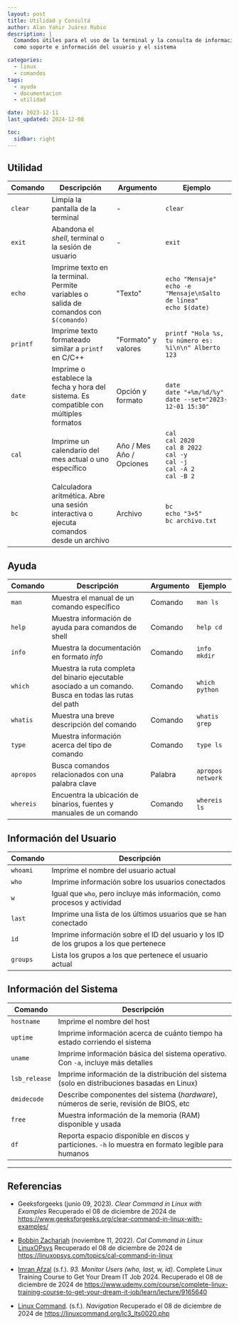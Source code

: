 ```yaml
---
layout: post
title: Utilidad y Consulta
author: Alan Yahir Juárez Rubio
description: |
  Comandos útiles para el uso de la terminal y la consulta de información tal
  como soporte e información del usuario y el sistema

categories:
  - linux
  - comandos
tags:
  - ayuda
  - documentacion
  - utilidad

date: 2023-12-11
last_updated: 2024-12-08

toc:
  sidbar: right
---
```


## Utilidad

| Comando  | Descripción                                                                             | Argumento                | Ejemplo                                                                                 |
| -------- | --------------------------------------------------------------------------------------- | ------------------------ | --------------------------------------------------------------------------------------- |
| `clear`  | Limpia la pantalla de la terminal                                                       | -                        | `clear`                                                                                 |
| `exit`   | Abandona el _shell_, terminal o la sesión de usuario                                    | -                        | `exit`                                                                                  |
| `echo`   | Imprime texto en la terminal. Permite variables o salida de comandos con `$(comando)`   | "Texto"                  | `echo "Mensaje"`<br>`echo -e "Mensaje\nSalto de línea"`<br>`echo $(date)`               |
| `printf` | Imprime texto formateado similar a `printf` en C/C++                                    | "Formato" y valores      | `printf "Hola %s, tu número es: %i\n\n" Alberto 123`                                    |
| `date`   | Imprime o establece la fecha y hora del sistema. Es compatible con múltiples formatos   | Opción y formato         | `date`<br>`date "+%m/%d/%y"`<br>`date --set="2023-12-01 15:30"`                         |
| `cal`    | Imprime un calendario del mes actual o uno específico                                   | Año / Mes Año / Opciones | `cal`<br>`cal 2020`<br>`cal 8 2022`<br>`cal -y`<br>`cal -j`<br>`cal -A 2`<br>`cal -B 2` |
| `bc`     | Calculadora aritmética. Abre una sesión interactiva o ejecuta comandos desde un archivo | Archivo                  | `bc`<br>`echo "3+5"`<br>`bc archivo.txt`                                                |

## Ayuda

| Comando   | Descripción                                                                                              | Argumento | Ejemplo           |
| --------- | -------------------------------------------------------------------------------------------------------- | --------- | ----------------- |
| `man`     | Muestra el manual de un comando específico                                                               | Comando   | `man ls`          |
| `help`    | Muestra información de ayuda para comandos de shell                                                      | Comando   | `help cd`         |
| `info`    | Muestra la documentación en formato _info_                                                               | Comando   | `info mkdir`      |
| `which`   | Muestra la ruta completa del binario ejecutable asociado a un comando. Busca en todas las rutas del path | Comando   | `which python`    |
| `whatis`  | Muestra una breve descripción del comando                                                                | Comando   | `whatis grep`     |
| `type`    | Muestra información acerca del tipo de comando                                                           | Comando   | `type ls`         |
| `apropos` | Busca comandos relacionados con una palabra clave                                                        | Palabra   | `apropos network` |
| `whereis` | Encuentra la ubicación de binarios, fuentes y manuales de un comando                                     | Comando   | `whereis ls`      |

## Información del Usuario

| Comando  | Descripción                                                                            |
| -------- | -------------------------------------------------------------------------------------- |
| `whoami` | Imprime el nombre del usuario actual                                                   |
| `who`    | Imprime información sobre los usuarios conectados                                      |
| `w`      | Igual que `who`, pero incluye más información, como procesos y actividad               |
| `last`   | Imprime una lista de los últimos usuarios que se han conectado                         |
| `id`     | Imprime información sobre el ID del usuario y los ID de los grupos a los que pertenece |
| `groups` | Lista los grupos a los que pertenece el usuario actual                                 |

## Información del Sistema

| Comando       | Descripción                                                                                         |
| ------------- | --------------------------------------------------------------------------------------------------- |
| `hostname`    | Imprime el nombre del host                                                                          |
| `uptime`      | Imprime información acerca de cuánto tiempo ha estado corriendo el sistema                          |
| `uname`       | Imprime información básica del sistema operativo. Con `-a`, incluye más detalles                    |
| `lsb_release` | Imprime información de la distribución del sistema (solo en distribuciones basadas en Linux)        |
| `dmidecode`   | Describe componentes del sistema (_hardware_), números de serie, revisión de BIOS, etc              |
| `free`        | Muestra información de la memoria (RAM) disponible y usada                                          |
| `df`          | Reporta espacio disponible en discos y particiones. `-h` lo muestra en formato legible para humanos |

<div style="page-break-after: always;"></div>

---

## Referencias

- Geeksforgeeks
  (junio 09, 2023).
  _Clear Command in Linux with Examples_
  Recuperado el 08 de diciembre de 2024 de
  <https://www.geeksforgeeks.org/clear-command-in-linux-with-examples/>

- [Bobbin Zachariah](https://linuxopsys.com/author/bobbin)
  (noviembre 11, 2022).
  _Cal Command in Linux_
  [LinuxOPsys](https://linuxopsys.com/)
  Recuperado el 08 de diciembre de 2024 de
  <https://linuxopsys.com/topics/cal-command-in-linux>

- [Imran Afzal](https://www.udemy.com/course/complete-linux-training-course-to-get-your-dream-it-job/#instructor-1)
  (s.f.).
  _93. Monitor Users (who, last, w, id)_.
  Complete Linux Training Course to Get Your Dream IT Job 2024.
  Recuperado el 08 de diciembre de 2024 de
  <https://www.udemy.com/course/complete-linux-training-course-to-get-your-dream-it-job/learn/lecture/9165640>

- [Linux Command](https://linuxcommand.org/).
  (s.f.).
  _Navigation_
  Recuperado el 08 de diciembre de 2024 de
  <https://linuxcommand.org/lc3_lts0020.php>
